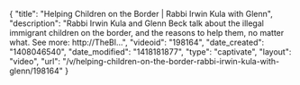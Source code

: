 {
    "title": "Helping Children on the Border | Rabbi Irwin Kula with Glenn",
    "description": "Rabbi Irwin Kula and Glenn Beck talk about the illegal immigrant children on the border, and the reasons to help them, no matter what. See more: http:\/\/TheBl...",
    "videoid": "198164",
    "date_created": "1408046540",
    "date_modified": "1418181877",
    "type": "captivate",
    "layout": "video",
    "url": "\/v\/helping-children-on-the-border-rabbi-irwin-kula-with-glenn\/198164"
}